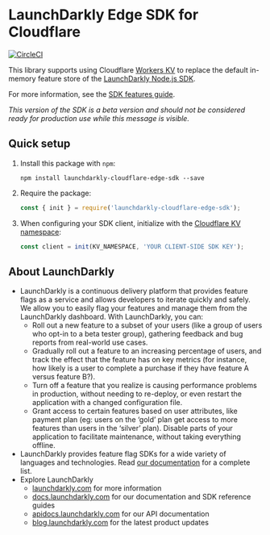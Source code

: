 # LaunchDarkly Edge SDK for Cloudflare

[![CircleCI](https://circleci.com/gh/launchdarkly/cloudflare-edge-sdk.svg?style=svg)](https://circleci.com/gh/launchdarkly/cloudflare-edge-sdk)

This library supports using Cloudflare [Workers KV](https://developers.cloudflare.com/workers/learning/how-kv-works) to replace the default in-memory feature store of the [LaunchDarkly Node.js SDK](https://github.com/launchdarkly/node-server-sdk).

For more information, see the [SDK features guide](https://docs.launchdarkly.com/sdk/features/storing-data).

_This version of the SDK is a beta version and should not be considered ready for production use while this message is visible._

## Quick setup

1. Install this package with `npm`:
   ```
   npm install launchdarkly-cloudflare-edge-sdk --save
   ```

2. Require the package:
   ```javascript
   const { init } = require('launchdarkly-cloudflare-edge-sdk');
    ```

3. When configuring your SDK client, initialize with the [Cloudflare KV namespace](https://developers.cloudflare.com/workers/runtime-apis/kv#kv-bindings):
   ```javascript
   const client = init(KV_NAMESPACE, 'YOUR CLIENT-SIDE SDK KEY');
   ```

## About LaunchDarkly

* LaunchDarkly is a continuous delivery platform that provides feature flags as a service and allows developers to iterate quickly and safely. We allow you to easily flag your features and manage them from the LaunchDarkly dashboard.  With LaunchDarkly, you can:
    * Roll out a new feature to a subset of your users (like a group of users who opt-in to a beta tester group), gathering feedback and bug reports from real-world use cases.
    * Gradually roll out a feature to an increasing percentage of users, and track the effect that the feature has on key metrics (for instance, how likely is a user to complete a purchase if they have feature A versus feature B?).
    * Turn off a feature that you realize is causing performance problems in production, without needing to re-deploy, or even restart the application with a changed configuration file.
    * Grant access to certain features based on user attributes, like payment plan (eg: users on the ‘gold’ plan get access to more features than users in the ‘silver’ plan). Disable parts of your application to facilitate maintenance, without taking everything offline.
* LaunchDarkly provides feature flag SDKs for a wide variety of languages and technologies. Read [our documentation](https://docs.launchdarkly.com/sdk) for a complete list.
* Explore LaunchDarkly
    * [launchdarkly.com](https://www.launchdarkly.com/ "LaunchDarkly Main Website") for more information
    * [docs.launchdarkly.com](https://docs.launchdarkly.com/  "LaunchDarkly Documentation") for our documentation and SDK reference guides
    * [apidocs.launchdarkly.com](https://apidocs.launchdarkly.com/  "LaunchDarkly API Documentation") for our API documentation
    * [blog.launchdarkly.com](https://blog.launchdarkly.com/  "LaunchDarkly Blog Documentation") for the latest product updates
